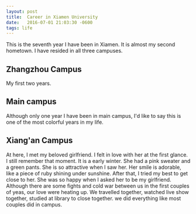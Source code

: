 ```yaml
---
layout: post
title:  Career in Xiamen University
date:   2016-07-01 21:03:30 -0600
tags: life
---
```

This is the seventh year I have been in Xiamen. It is almost my second hometown. I have resided in all three campuses.

Zhangzhou Campus
---
My first two years.

Main campus
---
Although only one year I have been in main campus, I'd like to say this is one of the most colorful years in my life.

Xiang'an Campus
---
At here, I met my beloved girlfriend. I felt in love with her at the first glance. I still remember that moment. It is a early winter. She had a pink sweater and a green pants. She is so attractive when I saw her. Her smile is adorable, like a piece of ruby shining under sunshine. After that, I tried my best to get close to her. She was so happy when I asked her to be my girlfriend. Although there are some fights and cold war between us in the first couples of yeas, our love were heating up. We travelled together, watched live show together, studied at library to close together. we did everything like most couples did in campus.

